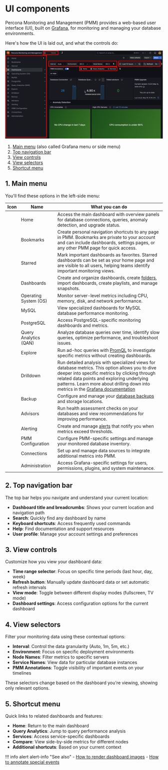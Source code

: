 # UI components

Percona Monitoring and Management (PMM) provides a web-based user interface (UI), built on [Grafana](https://grafana.com/docs/grafana/latest/), for monitoring and managing your database environments.

Here's how the UI is laid out, and what the controls do: 

![PMM Interface with numbered components](../../images/PMM_Home_Dashboard_Numbered.png)

1. [Main menu](#1-main-menu) (also called Grafana menu or side menu)
2. [Top navigation bar](#2-top-navigation-bar)
3. [View controls](#3-view-controls)
4. [View selectors](#4-view-selectors)
5. [Shortcut menu](#5-shortcut-menu)

## 1. Main menu

You'll find these options in the left-side menu:

| Icon | Name | What you can do |
|:----:|------|-----------------|
| <i class="uil uil-home"></i> | Home | Access the main dashboard with overview panels for database connections, queries, anomaly detection, and upgrade status. |
| <i class="uil uil-bookmark"></i> | Bookmarks | Create personal navigation shortcuts to any page in PMM. Bookmarks are private to your account and can include dashboards, settings pages, or any other PMM page for quick access. |
| <i class="uil uil-star"></i> | Starred | Mark important dashboards as favorites. Starred dashboards can be set as your home page and are visible to all users, helping teams identify important monitoring views. |
| <i class="uil uil-apps"></i> | Dashboards | Create and organize dashboards, create [folders](../../use/dashboards-panels/manage-dashboards/create-folders.md), import dashboards, create playlists, and manage snapshots. |
| <i class="uil uil-desktop"></i> | Operating System (OS) | Monitor server-level metrics including CPU, memory, disk, and network performance. |
| <i class="uil uil-database"></i> | MySQL | View specialized dashboards for MySQL database performance monitoring. |
| <i class="uil uil-database"></i> | PostgreSQL | Access PostgreSQL-specific monitoring dashboards and metrics. |
| <i class="uil uil-chart"></i> | Query Analytics (QAN) | Analyze database queries over time, identify slow queries, optimize performance, and troubleshoot issues. |
| <i class="uil uil-compass"></i> | Explore | Run ad-hoc queries with [PromQL](https://prometheus.io/docs/prometheus/latest/querying/basics/) to investigate specific metrics without creating dashboards. |
| <i class="uil uil-analytics"></i> | Drilldown | Run detailed analysis with specialized views for database metrics. This option allows you to dive deeper into specific metrics by clicking through related data points and exploring underlying patterns. Learn more about drilling down into metrics in the [Grafana documentation](https://grafana.com/docs/grafana/latest/explore/simplified-exploration/metrics/drill-down-metrics/) |
| <i class="uil uil-save"></i> | Backup | Configure and manage your [database backups](../../backup/index.md) and storage locations. |
| <i class="uil uil-check-circle"></i> | Advisors | Run health assessment checks on your databases and view recommendations for improving performance. |
| <i class="uil uil-bell"></i> | Alerting | Create and manage [alerts](../../alert/index.md) that notify you when metrics exceed thresholds. |
| <i class="uil uil-cog"></i> | PMM Configuration | Configure PMM-specific settings and manage your monitored database inventory. |
| <i class="uil uil-link"></i> | Connections | Set up and manage data sources to integrate additional metrics into PMM. |
| <i class="uil uil-setting"></i> | Administration | Access Grafana-specific settings for users, permissions, plugins, and system maintenance. |

## 2. Top navigation bar

The top bar helps you navigate and understand your current location:

- **Dashboard title and breadcrumbs**: Shows your current location and navigation path
- **Search**: Quickly find any dashboard by name
- **Keyboard shortcuts**: Access frequently used commands
- **Help**: Find documentation and support resources
- **User profile**: Manage your account settings and preferences

## 3. View controls

Customize how you view your dashboard data:

- **Time range selector**: Focus on specific time periods (last hour, day, week)
- **Refresh button**: Manually update dashboard data or set automatic refresh intervals
- **View mode**: Toggle between different display modes (fullscreen, TV mode)
- **Dashboard settings**: Access configuration options for the current dashboard

## 4. View selectors

Filter your monitoring data using these contextual options:

- **Interval**: Control the data granularity (Auto, 1m, 5m, etc.)
- **Environment**: Focus on specific deployment environments
- **Node Names**: Filter metrics to specific servers
- **Service Names**: View data for particular database instances
- **PMM Annotations**: Toggle visibility of important events on your timelines

These selectors change based on the dashboard you're viewing, showing only relevant options.

## 5. Shortcut menu

Quick links to related dashboards and features:

- **Home**: Return to the main dashboard
- **Query Analytics**: Jump to query performance analysis
- **Services**: Access service-specific dashboards
- **Compare**: View side-by-side metrics for different nodes
- **Additional shortcuts**: Based on your current context

!!! info alert alert-info "See also"
    - [How to render dashboard images](../../use/dashboards-panels/share-dashboards/share_dashboard.md#render-panel-image)
    - [How to annotate special events](../../use/dashboards-panels/annotate/annotate.md)

[grafana]: https://grafana.com/docs/grafana/latest/
[promql]: https://prometheus.io/docs/prometheus/latest/querying/basics/